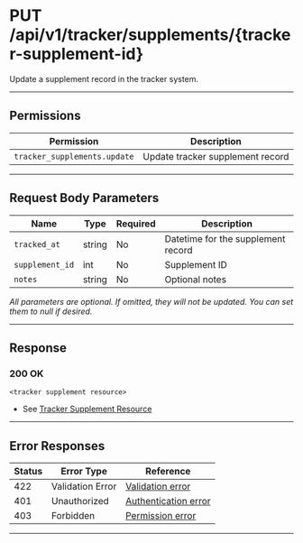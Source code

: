 # PUT /api/v1/tracker/supplements/{tracker-supplement-id}

Update a supplement record in the tracker system.


---

## Permissions
| Permission                      | Description                      |
|----------------------------------|----------------------------------|
| `tracker_supplements.update`     | Update tracker supplement record |

---

## Request Body Parameters
| Name             | Type    | Required | Description                                 |
|------------------|---------|----------|---------------------------------------------|
| `tracked_at`     | string  | No       | Datetime for the supplement record          |
| `supplement_id`  | int     | No       | Supplement ID                              |
| `notes`          | string  | No       | Optional notes                              |

*All parameters are optional. If omitted, they will not be updated. You can set them to null if desired.*

---

## Response

### 200 OK
```
<tracker supplement resource>
```
- See [Tracker Supplement Resource](tracker_supplement_resource.md)

---

## Error Responses
| Status | Error Type         | Reference                                                      |
|--------|--------------------|----------------------------------------------------------------|
| 422    | Validation Error   | [Validation error](../../_globals/validation-errors.md)         |
| 401    | Unauthorized       | [Authentication error](../../_globals/authentication-errors.md) |
| 403    | Forbidden          | [Permission error](../../_globals/permission-errors.md)         |

---
